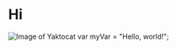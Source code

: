 # Hi
![Image of Yaktocat](https://octodex.github.com/images/yaktocat.png)
var myVar = "Hello, world!";
